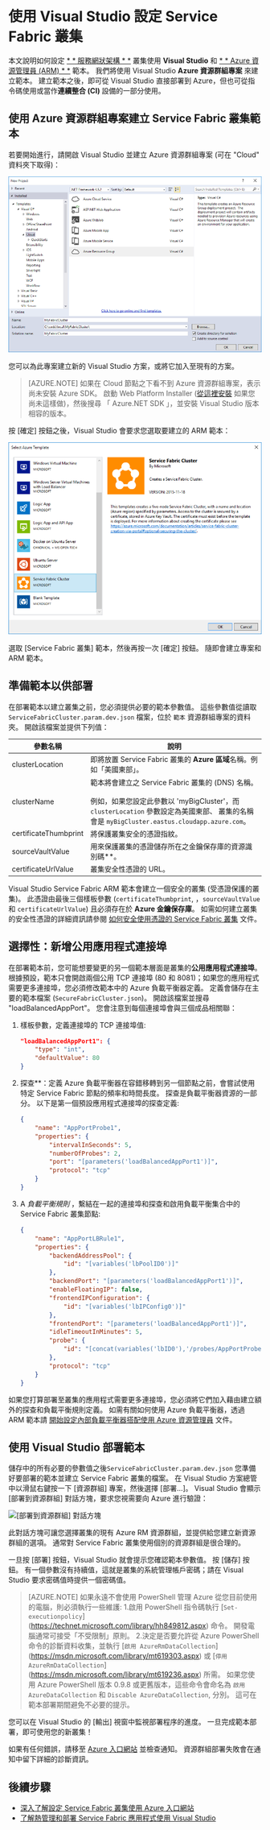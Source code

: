 <properties
   pageTitle="使用 Visual Studio 設定 Service Fabric 叢集 | Microsoft Azure"
   description="說明如何使用 Azure 資源群組專案在 Visual Studio 中建立的 Azure 資源管理員 (ARM) 範本設定 Service Fabric 叢集"
   services="service-fabric"
   documentationCenter=".net"
   authors="karolz-ms"
   manager="adegeo"
   editor=""/>

<tags
   ms.service="service-fabric"
   ms.devlang="dotNet"
   ms.topic="article"
   ms.tgt_pltfrm="NA"
   ms.workload="NA"
   ms.date="11/13/2015"
   ms.author="karolz@microsoft.com"/>


# 使用 Visual Studio 設定 Service Fabric 叢集

本文說明如何設定 [* * 服務網狀架構 * *](http://azure.microsoft.com/documentation/services/service-fabric/) 叢集使用 **Visual Studio** 和 [* * Azure 資源管理員 (ARM) * *](https://azure.microsoft.com/documentation/articles/resource-group-overview/) 範本。 我們將使用 Visual Studio **Azure 資源群組專案** 來建立範本。 建立範本之後，即可從 Visual Studio 直接部署到 Azure，但也可從指令碼使用或當作**連續整合 (CI)** 設備的一部分使用。

## 使用 Azure 資源群組專案建立 Service Fabric 叢集範本

若要開始進行，請開啟 Visual Studio 並建立 Azure 資源群組專案 (可在 "Cloud" 資料夾下取得)：

![已選取 Azure 資源群組專案的 ][1]

您可以為此專案建立新的 Visual Studio 方案，或將它加入至現有的方案。
>[AZURE.NOTE] 如果在 Cloud 節點之下看不到 Azure 資源群組專案，表示尚未安裝 Azure SDK。 啟動 Web Platform Installer ([從這裡安裝](http://www.microsoft.com/web/downloads/platform.aspx) 如果您尚未這樣做)，然後搜尋 「 Azure.NET SDK 」，並安裝 Visual Studio 版本相容的版本。

按 [確定] 按鈕之後，Visual Studio 會要求您選取要建立的 ARM 範本：

![已選取 Service Fabric 叢集範本的 ][2]

選取 [Service Fabric 叢集] 範本，然後再按一次 [確定] 按鈕。 隨即會建立專案和 ARM 範本。

## 準備範本以供部署

在部署範本以建立叢集之前，您必須提供必要的範本參數值。 這些參數值從讀取 `ServiceFabricCluster.param.dev.json` 檔案，位於 `範本` 資源群組專案的資料夾。 開啟該檔案並提供下列值：

| 參數名稱| 說明|
|-----------------------  |--------------------------|
| clusterLocation| 即將放置 Service Fabric 叢集的 **Azure 區域**名稱。例如「美國東部」。|
| clusterName| 範本將會建立之 Service Fabric 叢集的 (DNS) 名稱。<br /><br /> 例如，如果您設定此參數以 'myBigCluster'，而 `clusterLocation` 參數設定為美國東部、 叢集的名稱會是 `myBigCluster.eastus.cloudapp.azure.com`。|
| certificateThumbprint| 將保護叢集安全的憑證指紋。|
| sourceVaultValue| 用來保護叢集的憑證儲存所在之金鑰保存庫的資源識別碼**。|
| certificateUrlValue| 叢集安全性憑證的 URL。|

Visual Studio Service Fabric ARM 範本會建立一個安全的叢集 (受憑證保護的叢集)。 此憑證由最後三個樣板參數 (`certificateThumbprint`, ，`sourceVaultValue` 和 `certificateUrlValue`) 且必須存在於 **Azure 金鑰保存庫**。 如需如何建立叢集的安全性憑證的詳細資訊請參閱 [如何安全使用憑證的 Service Fabric 叢集](service-fabric-cluster-security.md) 文件。

## 選擇性：新增公用應用程式連接埠

在部署範本前，您可能想要變更的另一個範本層面是叢集的**公用應用程式連接埠**。 根據預設，範本只會開啟兩個公用 TCP 連接埠 (80 和 8081)；如果您的應用程式需要更多連接埠，您必須修改範本中的 Azure 負載平衡器定義。 定義會儲存在主要的範本檔案 (`SecureFabricCluster.json`)。 開啟該檔案並搜尋 "loadBalancedAppPort"。 您會注意到每個連接埠會與三個成品相關聯：

1. 樣板參數，定義連接埠的 TCP 連接埠值:
    ```json
    "loadBalancedAppPort1": {
        "type": "int",
        "defaultValue": 80
    }
    ```

2. 探查**：定義 Azure 負載平衡器在容錯移轉到另一個節點之前，會嘗試使用特定 Service Fabric 節點的頻率和時間長度。 探查是負載平衡器資源的一部分。 以下是第一個預設應用程式連接埠的探查定義:
    ```json
    {
        "name": "AppPortProbe1",
        "properties": {
            "intervalInSeconds": 5,
            "numberOfProbes": 2,
            "port": "[parameters('loadBalancedAppPort1')]",
            "protocol": "tcp"
        }
    }
    ```

3. A *負載平衡規則* ，繫結在一起的連接埠和探查和啟用負載平衡集合中的 Service Fabric 叢集節點:
    ```json
    {
        "name": "AppPortLBRule1",
        "properties": {
            "backendAddressPool": {
                "id": "[variables('lbPoolID0')]"
            },
            "backendPort": "[parameters('loadBalancedAppPort1')]",
            "enableFloatingIP": false,
            "frontendIPConfiguration": {
                "id": "[variables('lbIPConfig0')]"
            },
            "frontendPort": "[parameters('loadBalancedAppPort1')]",
            "idleTimeoutInMinutes": 5,
            "probe": {
                "id": "[concat(variables('lbID0'),'/probes/AppPortProbe1')]"
            },
            "protocol": "tcp"
        }
    }
    ```
如果您打算部署至叢集的應用程式需要更多連接埠，您必須將它們加入藉由建立額外的探查和負載平衡規則定義。 如需有關如何使用 Azure 負載平衡器，透過 ARM 範本請 [開始設定內部負載平衡器搭配使用 Azure 資源管理員](https://azure.microsoft.com/documentation/articles/load-balancer-internal-arm-powershell/) 文件。

## 使用 Visual Studio 部署範本

儲存中的所有必要的參數值之後`ServiceFabricCluster.param.dev.json` 您準備好要部署的範本並建立 Service Fabric 叢集的檔案。 在 Visual Studio 方案總管中以滑鼠右鍵按一下 [資源群組] 專案，然後選擇 [部署...]。 Visual Studio 會顯示 [部署到資源群組] 對話方塊，要求您視需要向 Azure 進行驗證：

![[部署到資源群組] 對話方塊][3]

此對話方塊可讓您選擇叢集的現有 Azure RM 資源群組，並提供給您建立新資源群組的選項。 通常對 Service Fabric 叢集使用個別的資源群組是很合理的。

一旦按 [部署] 按鈕，Visual Studio 就會提示您確認範本參數值。 按 [儲存] 按鈕。 有一個參數沒有持續值，這就是叢集的系統管理帳戶密碼；請在 Visual Studio 要求密碼值時提供一個密碼值。
>[AZURE.NOTE] 如果永遠不會使用 PowerShell 管理 Azure 從您目前使用的電腦，則必須執行一些維護:
>1.啟用 PowerShell 指令碼執行 [`Set-executionpolicy`] (https://technet.microsoft.com/library/hh849812.aspx) 命令。 開發電腦通常可接受「不受限制」原則。
>2.決定是否要允許從 Azure PowerShell 命令的診斷資料收集，並執行 [`啟用 AzureRmDataCollection`] (https://msdn.microsoft.com/library/mt619303.aspx) 或 [`停用 AzureRmDataCollection`] (https://msdn.microsoft.com/library/mt619236.aspx) 所需。 如果您使用 Azure PowerShell 版本 0.9.8 或更舊版本，這些命令會命名為 `啟用 AzureDataCollection` 和 `Discable AzureDataCollection`, 分別。 這可在範本部署期間避免不必要的提示。

您可以在 Visual Studio 的 [輸出] 視窗中監視部署程序的進度。 一旦完成範本部署，即可使用您的新叢集！

如果有任何錯誤，請移至 [Azure 入口網站](https://portal.azure.com/) 並檢查通知。 資源群組部署失敗會在通知中留下詳細的診斷資訊。

## 後續步驟

- [深入了解設定 Service Fabric 叢集使用 Azure 入口網站](service-fabric-cluster-creation-via-portal.md)
- [了解熱管理和部署 Service Fabric 應用程式使用 Visual Studio](service-fabric-manage-applications-in-visual-studio.md)



[1]: ./media/service-fabric-cluster-creation-via-visual-studio/azure-resource-group-project-creation.png 
[2]: ./media/service-fabric-cluster-creation-via-visual-studio/selecting-azure-template.png 
[3]: ./media/service-fabric-cluster-creation-via-visual-studio/deploy-to-azure.png 

